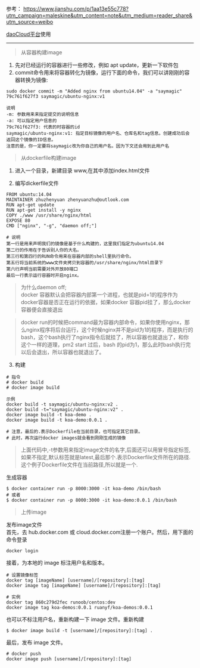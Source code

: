 参考： https://www.jianshu.com/p/1aa13e55c778?utm_campaign=maleskine&utm_content=note&utm_medium=reader_share&utm_source=weibo

[daoCloud平台](https://account.daocloud.io/signin)使用


----------------

> 从容器构建image

1. 先对已经运行的容器进行一些修改，例如 apt update，更新一下软件包
2. commit命令用来将容器转化为镜像，运行下面的命令，我们可以讲刚刚的容器转换为镜像:

```
sudo docker commit -m "Added nginx from ubuntu14.04" -a "saymagic" 79c761f627f3 saymagic/ubuntu-nginx:v1

说明
-m: 参数用来来指定提交的说明信息
-a: 可以指定用户信息的
79c761f627f3: 代表的时容器的id
saymagic/ubuntu-nginx:v1: 指定目标镜像的用户名、仓库名和tag信息。创建成功后会返回这个镜像的ID信息。
注意的是，你一定要将saymagic改为你自己的用户名。因为下文还会用到此用户名
```


> 从dockerfile构建image

1. 进入一个目录，新建目录 www,在其中添加index.html文件


2. 编写dickerfile文件
```
FROM ubuntu:14.04
MAINTAINER zhuzhenyuan zhenyuanzhu@outlook.com
RUN apt-get update
RUN apt-get install -y nginx
COPY ./www /usr/share/nginx/html
EXPOSE 80
CMD ["nginx", "-g", "daemon off;"]

# 说明
第一行是用来声明我们的镜像是基于什么构建的，这里我们指定为ubuntu14.04 
第二行的作用在于告诉别人你的大名。
第三行和第四行的RUN命令用来在容器内部的shell里执行命令。
第五行将当前系统的www文件夹拷贝到容器的/usr/share/nginx/html目录下
第六行声明当前需要对外开放80端口
最后一行表示运行容器时开启nginx。
```

> 为什么daemon off;  
docker 容器默认会把容器内部第一个进程，也就是pid=1的程序作为docker容器是否正在运行的依据，如果docker 容器pid挂了，那么docker容器便会直接退出

> docker run的时候把command最为容器内部命令，如果你使用nginx，那么nginx程序将后台运行，这个时候nginx并不是pid为1的程序，而是执行的bash，这个bash执行了nginx指令后就挂了，所以容器也就退出了，和你这个一样的道理，pm2 start 过后，bash 的pid为1，那么此时bash执行完以后会退出，所以容器也就退出了。


3. 构建
```
# 指令
# docker build
# docker image build

示例
docker build -t saymagic/ubuntu-nginx:v2 .
docker build -t="saymagic/ubuntu-nginx:v2" .
docker image build -t koa-demo .
docker image build -t koa-demo:0.0.1 .

# 注意，最后的.表示Dockerfile在当前目录，也可指定其它目录。
# 此时，再次运行docker images就会看到刚刚生成的镜像

```
> 上面代码中,-t参数用来指定image文件的名字,后面还可以用冒号指定标签,如果不指定,默认标签就是latest,最后那个.表示Dockerfile文件所在的路径.这个例子Dockerfile文件在当前路径,所以就是一个.

生成容器
```
$ docker container run -p 8000:3000 -it koa-demo /bin/bash
# 或者
$ docker container run -p 8000:3000 -it koa-demo:0.0.1 /bin/bash
```


> 上传image

发布image文件  
首先，去 hub.docker.com 或 cloud.docker.com注册一个账户。然后，用下面的命令登录

```
docker login
```

接着，为本地的 image 标注用户名和版本。
```
# 设置镜像标签
docker tag [imageName] [username]/[repository]:[tag]
docker image tag [imageName] [username]/[repository]:[tag]

# 实例
docker tag 860c279d2fec runoob/centos:dev
docker image tag koa-demos:0.0.1 ruanyf/koa-demos:0.0.1
```

也可以不标注用户名，重新构建一下 image 文件。重新构建
```
$ docker image build -t [username]/[repository]:[tag] .
```


最后，发布 image 文件。
```
# docker push
docker image push [username]/[repository]:[tag]
```
